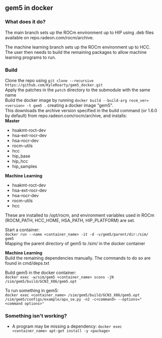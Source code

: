 ## gem5 in docker
### What does it do?
The main branch sets up the ROCm environment up to HIP using .deb files available on repo.radeon.com/rocm/archive.

The machine learning branch sets up the ROCm environment up to HCC. The user then needs to build the remaining packages to allow machine learning programs to run. 

### Build
Clone the repo using `git clone --recursive https://github.com/KyleRoarty/gem5_docker.git`\
Apply the patches in the `patch` directory to the submodule with the same name\
Build the docker image by running `docker build --build-arg rocm_ver=<version> -t gem5 .` creating a docker image "gem5".\
This downloads the archive version specified in the build command (or 1.6.0 by default) from repo.radeon.com/rocm/archive, and installs:\
**Master**
* hsakmt-roct-dev
* hsa-ext-rocr-dev
* hsa-rocr-dev
* rocm-utils
* hcc
* hip_base
* hip_hcc
* hip_samples

**Machine Learning**
* hsakmt-roct-dev
* hsa-ext-rocr-dev
* hsa-rocr-dev
* rocm-utils
* hcc

These are installed to /opt/rocm, and environment variables used in ROCm (ROCM_PATH, HCC_HOME, HSA_PATH, HIP_PLATFORM) are set.

Start a container:\
`docker run --name <container_name> -it -d -v/gem5/parent/dir:/sim/ gem5`\
Mapping the parent directory of gem5 to /sim/ in the docker container

**Machine Learning**\
Build the remaining dependencies manually. The commands to do so are found in cmd/deps.txt


Build gem5 in the docker container:\
`docker exec -w/sim/gem5 <container_name> scons -jN /sim/gem5/build/GCN3_X86/gem5.opt`

To run something in gem5:\
`docker exec <container_name> /sim/gem5/build/GCN3_X86/gem5.opt /sim/gem5/configs/example/apu_se.py -n2 -c<command> --options="<command options>"`  

### Something isn't working?
* A program may be missing a dependency: `docker exec <container_name> apt-get install -y <package>`
